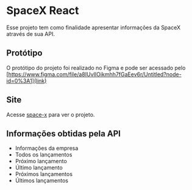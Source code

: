 # SpaceX React

Esse projeto tem como finalidade apresentar informações da SpaceX através de sua API.

## Protótipo

O protótipo do projeto foi realizado no Figma e pode ser acessado pelo
[https://www.figma.com/file/a8IUvIIOikmhh7fGaEev6r/Untitled?node-id=0%3A1](link)

## Site

Acesse [space-x](https://space-x-blond.vercel.app/) para ver o projeto.

## Informações obtidas pela API

- Informações da empresa
- Todos os lançamentos
- Próximo lançamento
- Último lançamento
- Próximos lançamentos
- Últimos lançamentos
